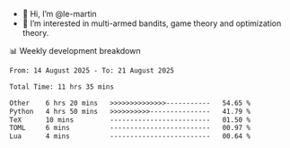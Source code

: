 - 👋 Hi, I’m @le-martin
- 👀 I’m interested in multi-armed bandits, game theory and optimization theory.
<!---- 💞️ I’m looking to collaborate on ...
- 📫 How to reach me ...-->

<!---
Tutorial for using WakaTime stats in GitHub profile: https://github.com/athul/waka-readme
-->

📊 Weekly development breakdown
<!--START_SECTION:waka-->

```txt
From: 14 August 2025 - To: 21 August 2025

Total Time: 11 hrs 35 mins

Other    6 hrs 20 mins   >>>>>>>>>>>>>>-----------   54.65 %
Python   4 hrs 50 mins   >>>>>>>>>>---------------   41.79 %
TeX      10 mins         -------------------------   01.50 %
TOML     6 mins          -------------------------   00.97 %
Lua      4 mins          -------------------------   00.64 %
```

<!--END_SECTION:waka-->

<!---
le-martin/le-martin is a ✨ special ✨ repository because its `README.md` (this file) appears on your GitHub profile.
You can click the Preview link to take a look at your changes.
--->
